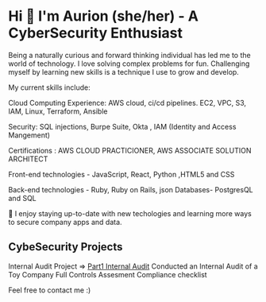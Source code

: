 

<h1>Hi 👋 I'm Aurion (she/her) - A CyberSecurity Enthusiast </h1>

<p>Being a naturally curious and forward thinking individual has led me to the world of technology. I love solving complex problems for fun. Challenging myself by learning new skills is a technique I use to grow and develop.</p> 

My current skills include:

Cloud Computing Experience: AWS cloud, ci/cd pipelines. EC2, VPC, S3, IAM, Linux, Terraform, Ansible

Security: SQL injections, Burpe Suite, Okta , IAM (Identity and Access Mangement) 

Certifications : AWS CLOUD PRACTICIONER, AWS ASSOCIATE SOLUTION ARCHITECT

Front-end technologies - JavaScript, React, Python ,HTML5 and CSS

Back-end technologies - Ruby, Ruby on Rails, json
Databases- PostgresQL and SQL


🌱 I enjoy staying up-to-date with new techologies and learning more ways to secure company apps and data. 

<h2>CybeSecurity Projects</h2>

Internal Audit Project => <a href ="https://github.com/aurion-codes/SecurityAudit.git"> Part1 Internal Audit</a>
Conducted an Internal Audit of a Toy Company 
  Full Controls Assesment 
  Compliance checklist 

Feel free to contact me :)

